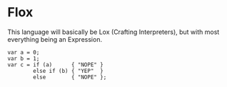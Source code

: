 # Flox
This language will basically be Lox (Crafting Interpreters), but with most everything
being an Expression.


```
var a = 0;
var b = 1;
var c = if (a)      { "NOPE" }
        else if (b) { "YEP"  }
        else        { "NOPE" };
```
